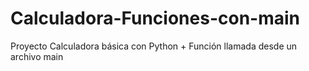 # Calculadora-Funciones-con-main
 Proyecto Calculadora básica con Python + Función llamada desde un archivo main
